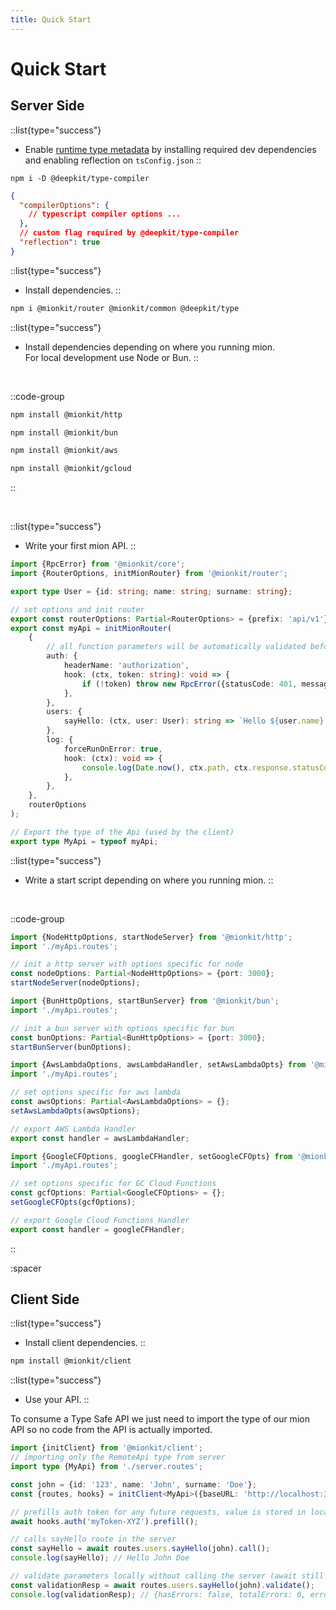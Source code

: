 ```yaml
---
title: Quick Start
---
```


# Quick Start

## Server Side


::list{type="success"}
- Enable [runtime type metadata](../1.introduction/1.about-mion.md#automatic-serialization-validation) by installing required dev dependencies and enabling reflection on `tsConfig.json`
::

```bash[Dev dependencies]
npm i -D @deepkit/type-compiler
```

```json [tsConfig.json]
{
  "compilerOptions": {
    // typescript compiler options ...
  },
  // custom flag required by @deepkit/type-compiler
  "reflection": true
}
```


::list{type="success"}
- Install dependencies.
::

```bash
npm i @mionkit/router @mionkit/common @deepkit/type
```

::list{type="success"}
- Install dependencies depending on where you running mion.<br>For local development use Node or Bun.
::

<br>

::code-group
```bash [Node]
npm install @mionkit/http
```

```bash [Bun]
npm install @mionkit/bun
```

```bash [AWS Lambda]
npm install @mionkit/aws
```

```bash [Google Cloud Functions]
npm install @mionkit/gcloud
```
::

<br>

::list{type="success"}
- Write your first mion API.
::


<!-- embedme ../../../packages/quick-start/src/myApi.routes.ts -->
```ts [myApi.routes.ts]
import {RpcError} from '@mionkit/core';
import {RouterOptions, initMionRouter} from '@mionkit/router';

export type User = {id: string; name: string; surname: string};

// set options and init router
export const routerOptions: Partial<RouterOptions> = {prefix: 'api/v1'};
export const myApi = initMionRouter(
    {
        // all function parameters will be automatically validated before the function is called
        auth: {
            headerName: 'authorization',
            hook: (ctx, token: string): void => {
                if (!token) throw new RpcError({statusCode: 401, message: 'Not Authorized'});
            },
        },
        users: {
            sayHello: (ctx, user: User): string => `Hello ${user.name} ${user.surname}`,
        },
        log: {
            forceRunOnError: true,
            hook: (ctx): void => {
                console.log(Date.now(), ctx.path, ctx.response.statusCode);
            },
        },
    },
    routerOptions
);

// Export the type of the Api (used by the client)
export type MyApi = typeof myApi;

```

::list{type="success"}
- Write a start script depending on where you running mion.
::

<br>

::code-group


<!-- embedme ../../../packages/quick-start/src/serve-node.ts -->
```ts [Node]
import {NodeHttpOptions, startNodeServer} from '@mionkit/http';
import './myApi.routes';

// init a http server with options specific for node
const nodeOptions: Partial<NodeHttpOptions> = {port: 3000};
startNodeServer(nodeOptions);

```

<!-- embedme ../../../packages/quick-start/src/serve-bun.ts -->
```ts [Bun]
import {BunHttpOptions, startBunServer} from '@mionkit/bun';
import './myApi.routes';

// init a bun server with options specific for bun
const bunOptions: Partial<BunHttpOptions> = {port: 3000};
startBunServer(bunOptions);

```

<!-- embedme ../../../packages/quick-start/src/serve-aws-lambda.ts -->
```ts [AWS Lambda]
import {AwsLambdaOptions, awsLambdaHandler, setAwsLambdaOpts} from '@mionkit/aws';
import './myApi.routes';

// set options specific for aws lambda
const awsOptions: Partial<AwsLambdaOptions> = {};
setAwsLambdaOpts(awsOptions);

// export AWS Lambda Handler
export const handler = awsLambdaHandler;

```

<!-- embedme ../../../packages/quick-start/src/serve-google-cf.ts -->
```ts [Google Cloud Functions]
import {GoogleCFOptions, googleCFHandler, setGoogleCFOpts} from '@mionkit/gcloud';
import './myApi.routes';

// set options specific for GC Cloud Functions
const gcfOptions: Partial<GoogleCFOptions> = {};
setGoogleCFOpts(gcfOptions);

// export Google Cloud Functions Handler
export const handler = googleCFHandler;

```
::


:spacer

## Client Side


::list{type="success"}
- Install client dependencies.
::


```bash
npm install @mionkit/client
```

::list{type="success"}
- Use your API.
::

To consume a Type Safe API we just need to import the type of our mion API so no code from the API is actually imported.

<!-- embedme ../../../packages/client/examples/client.ts -->

```ts
import {initClient} from '@mionkit/client';
// importing only the RemoteApi type from server
import type {MyApi} from './server.routes';

const john = {id: '123', name: 'John', surname: 'Doe'};
const {routes, hooks} = initClient<MyApi>({baseURL: 'http://localhost:3000'});

// prefills auth token for any future requests, value is stored in localStorage by default
await hooks.auth('myToken-XYZ').prefill();

// calls sayHello route in the server
const sayHello = await routes.users.sayHello(john).call();
console.log(sayHello); // Hello John Doe

// validate parameters locally without calling the server (await still required as validate is async)
const validationResp = await routes.users.sayHello(john).validate();
console.log(validationResp); // {hasErrors: false, totalErrors: 0, errors: []}

```
